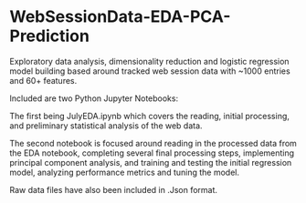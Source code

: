 # WebSessionData-EDA-PCA-Prediction


Exploratory data analysis, dimensionality reduction and logistic regression model building based around tracked web session data with ~1000 entries and 60+ features.  


Included are two Python Jupyter Notebooks: 

The first being JulyEDA.ipynb which covers the reading, initial processing, and preliminary statistical analysis of the web data.  
        
The second notebook is focused around reading in the processed data from the EDA notebook, completing several final processing steps, implementing principal component analysis, 
and training and testing the initial regression model, analyzing performance metrics and tuning the model.  


Raw data files have also been included in .Json format.  


